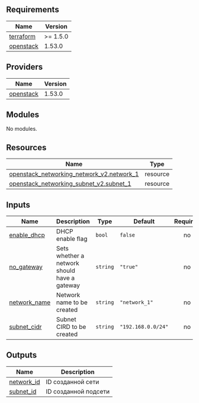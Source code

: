 ## Requirements

| Name | Version |
|------|---------|
| <a name="requirement_terraform"></a> [terraform](#requirement\_terraform) | >= 1.5.0 |
| <a name="requirement_openstack"></a> [openstack](#requirement\_openstack) | 1.53.0 |

## Providers

| Name | Version |
|------|---------|
| <a name="provider_openstack"></a> [openstack](#provider\_openstack) | 1.53.0 |

## Modules

No modules.

## Resources

| Name | Type |
|------|------|
| [openstack_networking_network_v2.network_1](https://registry.terraform.io/providers/terraform-provider-openstack/openstack/1.53.0/docs/resources/networking_network_v2) | resource |
| [openstack_networking_subnet_v2.subnet_1](https://registry.terraform.io/providers/terraform-provider-openstack/openstack/1.53.0/docs/resources/networking_subnet_v2) | resource |

## Inputs

| Name                                                                     | Description | Type | Default            | Required |
|--------------------------------------------------------------------------|-------------|------|--------------------|:--------:|
| <a name="input_enable_dhcp"></a> [enable\_dhcp](#input\_enable\_dhcp)    | DHCP enable flag | `bool` | `false`            | no |
| <a name="input_no_gateway"></a> [no\_gateway](#input\_no\_gateway)       | Sets whether a network should have a gateway | `string` | `"true"`           | no |
| <a name="input_network_name"></a> [network\_name](#input\_network\_name) | Network name to be created | `string` | `"network_1"`      | no |
| <a name="input_subnet_cidr"></a> [subnet\_cidr](#input\_subnet\_cidr)    | Subnet CIRD to be created | `string` | `"192.168.0.0/24"` | no |

## Outputs

| Name | Description |
|------|-------------|
| <a name="output_network_id"></a> [network\_id](#output\_network\_id) | ID созданной сети |
| <a name="output_subnet_id"></a> [subnet\_id](#output\_subnet\_id) | ID созданной подсети |
